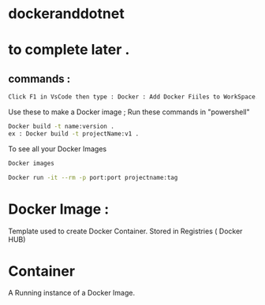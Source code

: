 # dockeranddotnet
# to complete later .

## commands  :

```bash
Click F1 in VsCode then type : Docker : Add Docker Fiiles to WorkSpace.
```


Use these to make a Docker image ;
Run these commands in "powershell"
``` bash
Docker build -t name:version .
ex : Docker build -t projectName:v1 .
```
To see all your Docker Images
```bash
Docker images
```
```bash
Docker run -it --rm -p port:port projectname:tag
```

# Docker Image :
Template used to create Docker Container.
Stored in Registries ( Docker HUB)
# Container 
A Running instance of a Docker Image.


